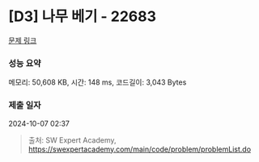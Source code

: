 # [D3] 나무 베기 - 22683 

[문제 링크](https://swexpertacademy.com/main/code/problem/problemDetail.do?contestProbId=AZIyCYJ6p30DFAQP) 

### 성능 요약

메모리: 50,608 KB, 시간: 148 ms, 코드길이: 3,043 Bytes

### 제출 일자

2024-10-07 02:37



> 출처: SW Expert Academy, https://swexpertacademy.com/main/code/problem/problemList.do